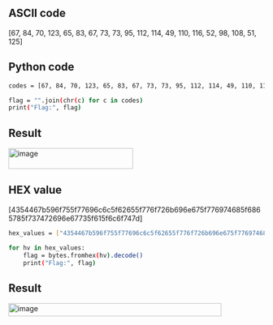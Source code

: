 ## ASCII code 
[67, 84, 70, 123, 65, 83, 67, 73, 73, 95, 112, 114, 49, 110, 116, 52, 98, 108, 51, 125]
## Python code 

```bash
codes = [67, 84, 70, 123, 65, 83, 67, 73, 73, 95, 112, 114, 49, 110, 116, 52, 98, 108, 51, 125]

flag = "".join(chr(c) for c in codes)
print("Flag:", flag)
```
## Result
<img width="245" height="41" alt="image" src="https://github.com/user-attachments/assets/fa3a4838-3f7b-49a3-9f18-c3cddc1c77c7" />

## HEX value 
[4354467b596f755f77696c6c5f62655f776f726b696e675f776974685f6865785f737472696e67735f615f6c6f747d]

```bash
hex_values = ["4354467b596f755f77696c6c5f62655f776f726b696e675f776974685f6865785f737472696e67735f615f6c6f747d"]

for hv in hex_values:
    flag = bytes.fromhex(hv).decode()
    print("Flag:", flag)
```
## Result
<img width="419" height="26" alt="image" src="https://github.com/user-attachments/assets/9d93c0c6-11fb-4585-94fe-a5aff36ce4b7" />
